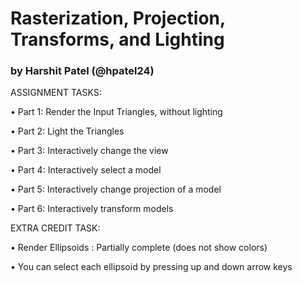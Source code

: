 # Rasterization, Projection, Transforms, and Lighting

### by Harshit Patel (@hpatel24)

ASSIGNMENT TASKS:

•	Part 1: Render the Input Triangles, without lighting 

•	Part 2: Light the Triangles

•	Part 3: Interactively change the view

•	Part 4: Interactively select a model

•	Part 5: Interactively change projection of a model

•	Part 6: Interactively transform models

EXTRA CREDIT TASK:

•	Render Ellipsoids : Partially complete (does not show colors)

•	You can select each ellipsoid by pressing up and down arrow keys
